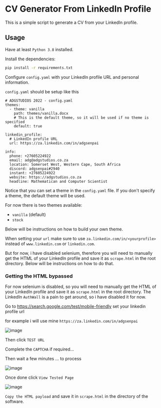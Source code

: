 # CV Generator From LinkedIn Profile

This is a simple script to generate a CV from your LinkedIn profile.

## Usage

Have at least `Python 3.8` installed.

Install the dependencies:

```bash
pip install -r requirements.txt
```

Configure `config.yaml` with your LinkedIn profile URL and personal information.

`config.yaml` should be setup like this 
```
# ADGSTUDIOS 2022 - config.yaml
themes:
  - theme: vanilla
    path: themes/vanilla.docx
    # This is the default theme, so it will be used if no theme is specified
    default: true

linkedin_profile:  
  # LinkedIn profile URL
  url: https://za.linkedin.com/in/adgsenpai

info:  
  phone: +27605224922
  email: adg@adgstudios.co.za
  location: Somerset West, Western Cape, South Africa
  discord: adgsenpai#2940
  instant: +27605224922
  website: https://adgstudios.co.za
  headline: Mathematican and Computer Scientist
```

Notice that you can set a theme in the `config.yaml` file. If you don't specify a theme, the default theme will be used.

For now there is two themes available:
- `vanilla` (default)
- `stock` 

Below will be instructions on how to build your own theme.

When setting your `url` make sure to use `za.linkedin.com/in/<yourprofile>` instead of `www.linkedin.com` or `linkedin.com`.

But for now, i have disabled selenium, therefore you will need to manually get the HTML of your LinkedIn profile and save it as `scrape.html` in the root directory. Below will be instructions on how to do that.

### Getting the HTML bypassed

For now selenium is disabled, so you will need to manually get the HTML of your LinkedIn profile and save it as `scrape.html` in the root directory. The LinkedIn `AuthWall` is a pain to get around, so i have disabled it for now.

Go to https://search.google.com/test/mobile-friendly set your linkedin profile url

for example i will use mine `https://za.linkedin.com/in/adgsenpai`

![image](https://user-images.githubusercontent.com/45560312/198889388-22a7e30b-3d53-42e8-8538-8977b681bbfa.png)

Then click `TEST URL`

Complete the `CAPTCHA` if required...

Then wait a few minutes ... to process

![image](https://user-images.githubusercontent.com/45560312/198889429-5f4e1bc0-dabe-4545-bc17-cd28e12415e5.png)


Once done click `View Tested Page`

![image](https://user-images.githubusercontent.com/45560312/198889443-06c758ca-36b9-47b9-9ee2-aee159d04d4d.png)

`Copy the HTML payload` and save it in `scrape.html` in the directory of the software.






 


